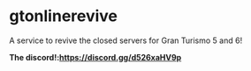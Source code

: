 # gtonlinerevive
A service to revive the closed servers for Gran Turismo 5 and 6!

<strong>The discord!:<a href="https://discord.gg/d526xaHV9p">https://discord.gg/d526xaHV9p</a></strong>
